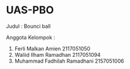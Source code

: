 # UAS-PBO

Judul : Bounci ball

Anggota Kelompok :
1. Ferli Malkan Amien 2117051050
2. Waliid Ilham Ramadhan 2117051094
3. Muhammad Fadhilah Ramadhani 2157051006
